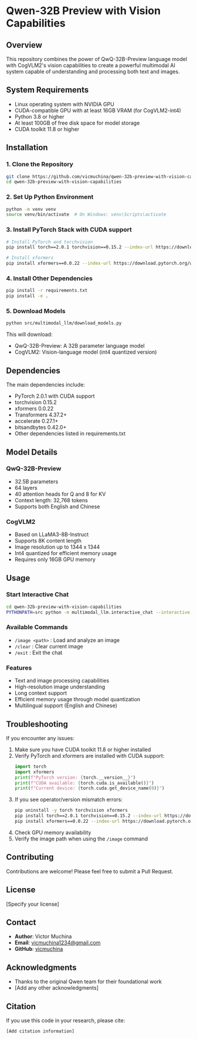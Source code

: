 # Qwen-32B Preview with Vision Capabilities

## Overview
This repository combines the power of QwQ-32B-Preview language model with CogVLM2's vision capabilities to create a powerful multimodal AI system capable of understanding and processing both text and images.

## System Requirements
- Linux operating system with NVIDIA GPU
- CUDA-compatible GPU with at least 16GB VRAM (for CogVLM2-int4)
- Python 3.8 or higher
- At least 100GB of free disk space for model storage
- CUDA toolkit 11.8 or higher

## Installation

### 1. Clone the Repository
```bash
git clone https://github.com/vicmuchina/qwen-32b-preview-with-vision-capabilities.git
cd qwen-32b-preview-with-vision-capabilities
```

### 2. Set Up Python Environment
```bash
python -m venv venv
source venv/bin/activate  # On Windows: venv\Scripts\activate
```

### 3. Install PyTorch Stack with CUDA support
```bash
# Install PyTorch and torchvision
pip install torch==2.0.1 torchvision==0.15.2 --index-url https://download.pytorch.org/whl/cu118

# Install xformers
pip install xformers==0.0.22 --index-url https://download.pytorch.org/whl/cu118
```

### 4. Install Other Dependencies
```bash
pip install -r requirements.txt
pip install -e .
```

### 5. Download Models
```bash
python src/multimodal_llm/download_models.py
```

This will download:
- QwQ-32B-Preview: A 32B parameter language model
- CogVLM2: Vision-language model (int4 quantized version)

## Dependencies
The main dependencies include:
- PyTorch 2.0.1 with CUDA support
- torchvision 0.15.2
- xformers 0.0.22
- Transformers 4.37.2+
- accelerate 0.27.1+
- bitsandbytes 0.42.0+
- Other dependencies listed in requirements.txt

## Model Details

### QwQ-32B-Preview
- 32.5B parameters
- 64 layers
- 40 attention heads for Q and 8 for KV
- Context length: 32,768 tokens
- Supports both English and Chinese

### CogVLM2
- Based on LLaMA3-8B-Instruct
- Supports 8K content length
- Image resolution up to 1344 x 1344
- Int4 quantized for efficient memory usage
- Requires only 16GB GPU memory

## Usage

### Start Interactive Chat
```bash
cd qwen-32b-preview-with-vision-capabilities
PYTHONPATH=src python -m multimodal_llm.interactive_chat --interactive
```

### Available Commands
- `/image <path>` : Load and analyze an image
- `/clear` : Clear current image
- `/exit` : Exit the chat

### Features
- Text and image processing capabilities
- High-resolution image understanding
- Long context support
- Efficient memory usage through model quantization
- Multilingual support (English and Chinese)

## Troubleshooting
If you encounter any issues:
1. Make sure you have CUDA toolkit 11.8 or higher installed
2. Verify PyTorch and xformers are installed with CUDA support:
   ```python
   import torch
   import xformers
   print(f"PyTorch version: {torch.__version__}")
   print(f"CUDA available: {torch.cuda.is_available()}")
   print(f"Current device: {torch.cuda.get_device_name(0)}")
   ```
3. If you see operator/version mismatch errors:
   ```bash
   pip uninstall -y torch torchvision xformers
   pip install torch==2.0.1 torchvision==0.15.2 --index-url https://download.pytorch.org/whl/cu118
   pip install xformers==0.0.22 --index-url https://download.pytorch.org/whl/cu118
   ```
4. Check GPU memory availability
5. Verify the image path when using the `/image` command

## Contributing
Contributions are welcome! Please feel free to submit a Pull Request.

## License
[Specify your license]

## Contact
- **Author**: Victor Muchina
- **Email**: vicmuchina1234@gmail.com
- **GitHub**: [vicmuchina](https://github.com/vicmuchina)

## Acknowledgments
- Thanks to the original Qwen team for their foundational work
- [Add any other acknowledgments]

## Citation
If you use this code in your research, please cite:
```
[Add citation information]
```
